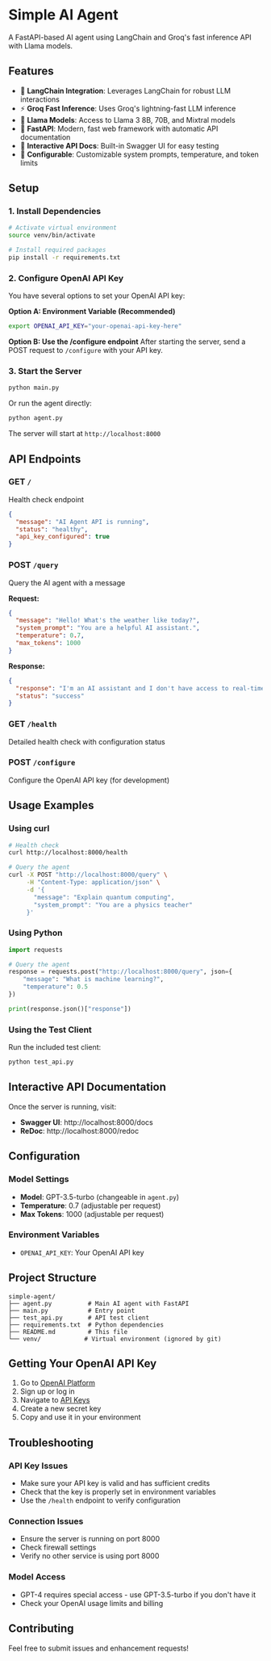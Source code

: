 # Simple AI Agent

A FastAPI-based AI agent using LangChain and Groq's fast inference API with Llama models.

## Features

- 🤖 **LangChain Integration**: Leverages LangChain for robust LLM interactions
- ⚡ **Groq Fast Inference**: Uses Groq's lightning-fast LLM inference
- 🦙 **Llama Models**: Access to Llama 3 8B, 70B, and Mixtral models
- 🚀 **FastAPI**: Modern, fast web framework with automatic API documentation
- 📝 **Interactive API Docs**: Built-in Swagger UI for easy testing
- 🔧 **Configurable**: Customizable system prompts, temperature, and token limits

## Setup

### 1. Install Dependencies

```bash
# Activate virtual environment
source venv/bin/activate

# Install required packages
pip install -r requirements.txt
```

### 2. Configure OpenAI API Key

You have several options to set your OpenAI API key:

**Option A: Environment Variable (Recommended)**
```bash
export OPENAI_API_KEY="your-openai-api-key-here"
```

**Option B: Use the /configure endpoint**
After starting the server, send a POST request to `/configure` with your API key.

### 3. Start the Server

```bash
python main.py
```

Or run the agent directly:
```bash
python agent.py
```

The server will start at `http://localhost:8000`

## API Endpoints

### GET `/`
Health check endpoint
```json
{
  "message": "AI Agent API is running",
  "status": "healthy",
  "api_key_configured": true
}
```

### POST `/query`
Query the AI agent with a message

**Request:**
```json
{
  "message": "Hello! What's the weather like today?",
  "system_prompt": "You are a helpful AI assistant.",
  "temperature": 0.7,
  "max_tokens": 1000
}
```

**Response:**
```json
{
  "response": "I'm an AI assistant and I don't have access to real-time weather data...",
  "status": "success"
}
```

### GET `/health`
Detailed health check with configuration status

### POST `/configure`
Configure the OpenAI API key (for development)

## Usage Examples

### Using curl

```bash
# Health check
curl http://localhost:8000/health

# Query the agent
curl -X POST "http://localhost:8000/query" \
     -H "Content-Type: application/json" \
     -d '{
       "message": "Explain quantum computing",
       "system_prompt": "You are a physics teacher"
     }'
```

### Using Python

```python
import requests

# Query the agent
response = requests.post("http://localhost:8000/query", json={
    "message": "What is machine learning?",
    "temperature": 0.5
})

print(response.json()["response"])
```

### Using the Test Client

Run the included test client:
```bash
python test_api.py
```

## Interactive API Documentation

Once the server is running, visit:
- **Swagger UI**: http://localhost:8000/docs
- **ReDoc**: http://localhost:8000/redoc

## Configuration

### Model Settings
- **Model**: GPT-3.5-turbo (changeable in `agent.py`)
- **Temperature**: 0.7 (adjustable per request)
- **Max Tokens**: 1000 (adjustable per request)

### Environment Variables
- `OPENAI_API_KEY`: Your OpenAI API key

## Project Structure

```
simple-agent/
├── agent.py          # Main AI agent with FastAPI
├── main.py           # Entry point
├── test_api.py       # API test client
├── requirements.txt  # Python dependencies
├── README.md         # This file
└── venv/            # Virtual environment (ignored by git)
```

## Getting Your OpenAI API Key

1. Go to [OpenAI Platform](https://platform.openai.com)
2. Sign up or log in
3. Navigate to [API Keys](https://platform.openai.com/api-keys)
4. Create a new secret key
5. Copy and use it in your environment

## Troubleshooting

### API Key Issues
- Make sure your API key is valid and has sufficient credits
- Check that the key is properly set in environment variables
- Use the `/health` endpoint to verify configuration

### Connection Issues
- Ensure the server is running on port 8000
- Check firewall settings
- Verify no other service is using port 8000

### Model Access
- GPT-4 requires special access - use GPT-3.5-turbo if you don't have it
- Check your OpenAI usage limits and billing

## Contributing

Feel free to submit issues and enhancement requests!
